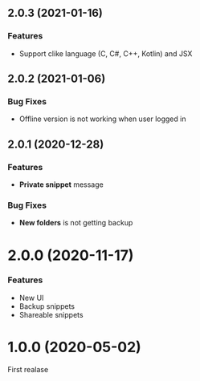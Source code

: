 ## 2.0.3 (2021-01-16)

### Features
* Support clike language (C, C#, C++, Kotlin) and JSX


## 2.0.2 (2021-01-06)

### Bug Fixes
* Offline version is not working when user logged in


## 2.0.1 (2020-12-28)

### Features
* **Private snippet** message

### Bug Fixes
* **New folders** is not getting backup


# 2.0.0 (2020-11-17)

### Features
* New UI
* Backup snippets
* Shareable snippets


# 1.0.0 (2020-05-02)

First realase